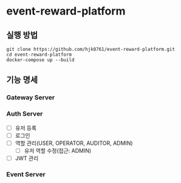 # event-reward-platform

## 실행 방법
```
git clone https://github.com/hjk0761/event-reward-platform.git
cd event-reward-platform
docker-compose up --build
```

## 기능 명세

### Gateway Server

### Auth Server

- [ ] 유저 등록
- [ ] 로그인
- [ ] 역할 관리(USER, OPERATOR, AUDITOR, ADMIN)
    - [ ] 유저 역할 수정(접근: ADMIN)
- [ ] JWT 관리

### Event Server
